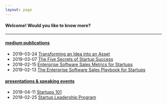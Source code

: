 ```yaml
---
layout: page
---
```


#### Welcome! Would you like to know more?

---

#### <a name="medium"></a>[medium publications](https://medium.com/@mark.hary)

* 2019-03-24 [Transforming an Idea into an Asset](https://medium.com/@mark.hary/transforming-an-idea-into-an-asset-d2facd7e24f5)
* 2019-03-07 [The Five Secrets of Startup Success](https://medium.com/pushtostart/the-five-secrets-of-startup-success-ba93c0ecdf53)
* 2019-02-15 [Enterprise Software Sales Metrics for Startups](https://medium.com/@mark.hary/enterprise-software-sales-metrics-for-startups-710724a242ca)
* 2019-02-13 [The Enterprise Software Sales Playbook for Startups](https://medium.com/@mark.hary/the-enterprise-software-sales-playbook-for-startups-584c1771ad5d)

#### <a name="slideshare"></a>[presentations & speaking events](https://slideshare.net/markhary)
* 2019-04-11 [Startups 101](https://www.slideshare.net/MarkHary/startups-101-140615235)
* 2019-02-25 [Startup Leadership Program](https://www.slideshare.net/MarkHary/startup-leadership-program-silicon-valley-chapter-20190225-133428721)
